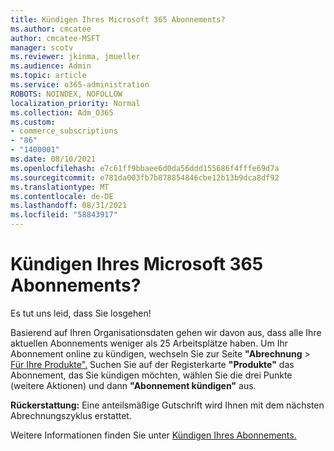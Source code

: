 ```yaml
---
title: Kündigen Ihres Microsoft 365 Abonnements?
ms.author: cmcatee
author: cmcatee-MSFT
manager: scotv
ms.reviewer: jkinma, jmueller
ms.audience: Admin
ms.topic: article
ms.service: o365-administration
ROBOTS: NOINDEX, NOFOLLOW
localization_priority: Normal
ms.collection: Adm_O365
ms.custom:
- commerce_subscriptions
- "86"
- "1400001"
ms.date: 08/10/2021
ms.openlocfilehash: e7c61ff9bbaee6d0da56ddd155686f4fffe69d7a
ms.sourcegitcommit: e781da003fb7b878854846cbe12b13b9dca8df92
ms.translationtype: MT
ms.contentlocale: de-DE
ms.lasthandoff: 08/31/2021
ms.locfileid: "58843917"
---
```

# <a name="canceling-your-microsoft-365-subscription"></a>Kündigen Ihres Microsoft 365 Abonnements?

Es tut uns leid, dass Sie losgehen!
  
Basierend auf Ihren Organisationsdaten gehen wir davon aus, dass alle Ihre aktuellen Abonnements weniger als 25 Arbeitsplätze haben. Um Ihr Abonnement online zu kündigen, wechseln Sie zur Seite **"Abrechnung** \> [Für Ihre Produkte".](https://go.microsoft.com/fwlink/p/?linkid=842054) Suchen Sie auf der Registerkarte **"Produkte"** das Abonnement, das Sie kündigen möchten, wählen Sie die drei Punkte (weitere Aktionen) und dann **"Abonnement kündigen"** aus.
  
**Rückerstattung:** Eine anteilsmäßige Gutschrift wird Ihnen mit dem nächsten Abrechnungszyklus erstattet.

Weitere Informationen finden Sie unter [Kündigen Ihres Abonnements.](https://docs.microsoft.com/microsoft-365/commerce/subscriptions/cancel-your-subscription)